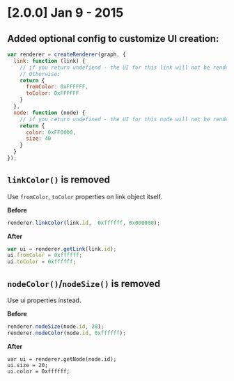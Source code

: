 # [2.0.0] Jan 9 - 2015

## Added optional config to customize UI creation:

``` js
var renderer = createRenderer(graph, {
  link: function (link) {
    // if you return undefiend - the UI for this link will not be rendered.
    // Otherwise:
    return {
      fromColor: 0xFFFFFF,
      toColor: 0xFFFFFF
    }
  },
  node: function (node) {
    // if you return undefined - the UI for this node will not be rendered.
    return {
      color: 0xFF0000,
      size: 40
    }
  }
});
```

## `linkColor()` is removed

Use `fromColor`, `toColor` properties on link object itself.

**Before**

``` js
renderer.linkColor(link.id,  0xffffff, 0x000000);
```

**After**

``` js
var ui = renderer.getLink(link.id);
ui.fromColor = 0xffffff;
ui.toColor = 0xffffff;
```

## `nodeColor()`/`nodeSize()` is removed

Use ui properties instead.

**Before**

``` js
renderer.nodeSize(node.id, 20);
renderer.nodeColor(node.id, 0xffffff);
```

**After**

```
var ui = renderer.getNode(node.id);
ui.size = 20;
ui.color = 0xffffff;
```
